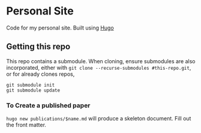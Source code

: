 # Personal Site

Code for my personal site. Built using [Hugo](https://gohugo.io)

## Getting this repo
This repo contains a submodule. When cloning, ensure submodules are also incorporated, either with `git clone --recurse-submodules #this-repo.git`, or for already clones repos, 
```
git submodule init 
git submodule update
```

### To Create a published paper

`hugo new publications/$name.md` will produce a skeleton document. Fill out the front matter.